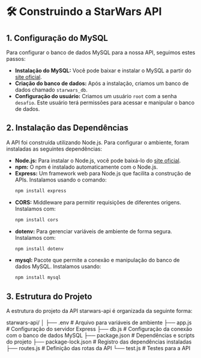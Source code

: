 # 🛠 Construindo a StarWars API

## 1. Configuração do MySQL

Para configurar o banco de dados MySQL para a nossa API, seguimos estes passos:

- **Instalação do MySQL:** Você pode baixar e instalar o MySQL a partir do [site oficial](https://www.mysql.com/downloads/).
- **Criação do banco de dados:** Após a instalação, criamos um banco de dados chamado `starwars_db`.
- **Configuração do usuário:** Criamos um usuário `root` com a senha `desafio`. Este usuário terá permissões para acessar e manipular o banco de dados.

## 2. Instalação das Dependências

A API foi construída utilizando Node.js. Para configurar o ambiente, foram instaladas as seguintes dependências:

- **Node.js:** Para instalar o Node.js, você pode baixá-lo do [site oficial](https://nodejs.org/).
- **npm:** O npm é instalado automaticamente com o Node.js.
- **Express:** Um framework web para Node.js que facilita a construção de APIs. Instalamos usando o comando:
  ```bash
  npm install express
- **CORS:** Middleware para permitir requisições de diferentes origens. Instalamos com:
  ```bash
  npm install cors
- **dotenv:** Para gerenciar variáveis de ambiente de forma segura. Instalamos com:
   ```bash
  npm install dotenv
- **mysql:** Pacote que permite a conexão e manipulação do banco de dados MySQL. Instalamos usando:
  ```bash
  npm install mysql

## 3. Estrutura do Projeto

A estrutura do projeto da API starwars-api é organizada da seguinte forma:

starwars-api/
│
├── .env                   # Arquivo para variáveis de ambiente
├── app.js                 # Configuração do servidor Express
├── db.js                  # Configuração da conexão com o banco de dados MySQL
├── package.json           # Dependências e scripts do projeto
├── package-lock.json      # Registro das dependências instaladas
├── routes.js              # Definição das rotas da API
└── test.js                # Testes para a API

